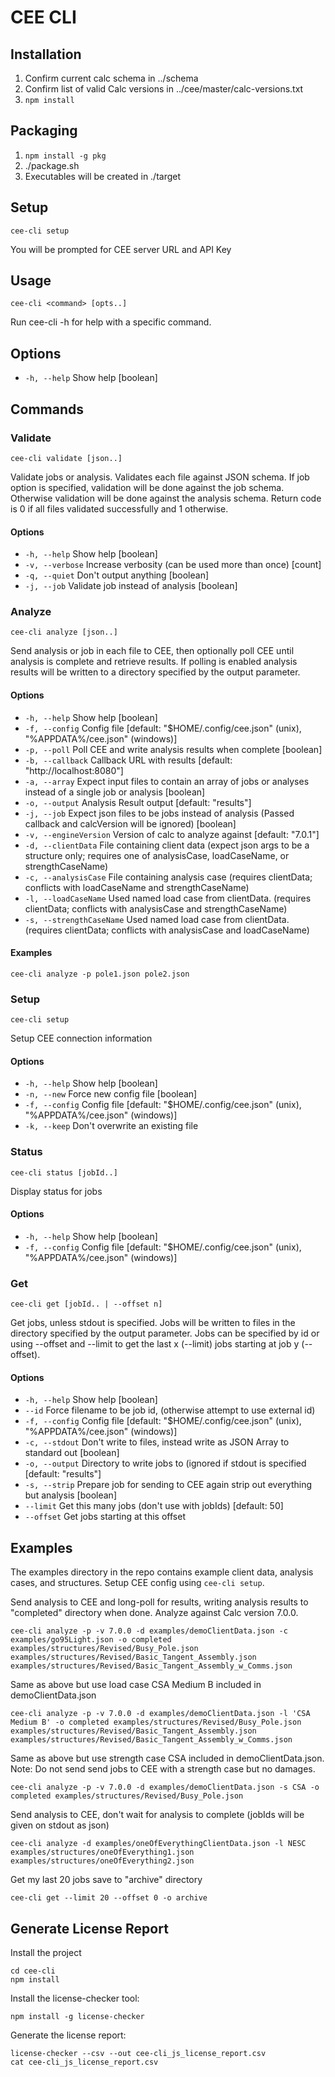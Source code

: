 # CEE CLI

## Installation
1. Confirm current calc schema in ../schema
1. Confirm list of valid Calc versions in ../cee/master/calc-versions.txt
1. `npm install`

## Packaging
1. `npm install -g pkg`
1. ./package.sh
1. Executables will be created in ./target

## Setup
`cee-cli setup`

You will be prompted for CEE server URL and API Key

## Usage
`cee-cli <command> [opts..]`

Run cee-cli -h <command> for help with a specific command.

## Options
  * `-h, --help`  Show help  [boolean]

## Commands

### Validate
`cee-cli validate [json..]`

Validate jobs or analysis.  Validates each file against JSON schema.  If job option is specified, validation will be done against the job schema.  Otherwise validation will be done against the analysis schema.  Return code is 0 if all files validated successfully and 1 otherwise.

#### Options
  * `-h, --help`     Show help  [boolean]
  * `-v, --verbose`  Increase verbosity (can be used more than once)  [count]
  * `-q, --quiet`    Don't output anything  [boolean]
  * `-j, --job`      Validate job instead of analysis  [boolean]


### Analyze
`cee-cli analyze [json..]`

Send analysis or job in each file to CEE, then optionally poll CEE until analysis is complete  and retrieve results.  If polling is enabled analysis results will be written to a directory specified by the output parameter.

#### Options
   * `-h, --help`             Show help  [boolean]
   * `-f, --config`           Config file  [default: "$HOME/.config/cee.json" (unix), "%APPDATA%/cee.json" (windows)]
   * `-p, --poll`             Poll CEE and write analysis results when complete  [boolean]
   * `-b, --callback`         Callback URL with results  [default: "http://localhost:8080"]
   * `-a, --array`            Expect input files to contain an array of jobs or analyses instead of a single job or analysis  [boolean]
   * `-o, --output`           Analysis Result output  [default: "results"]
   * `-j, --job`              Expect json files to be jobs instead of analysis (Passed callback and calcVersion will be ignored)  [boolean]
   * `-v, --engineVersion`    Version of calc to analyze against  [default: "7.0.1"]
   * `-d, --clientData`       File containing client data (expect json args to be a structure only; requires one of analysisCase, loadCaseName, or strengthCaseName)
   * `-c, --analysisCase`     File containing analysis case (requires clientData; conflicts with loadCaseName and strengthCaseName)
   * `-l, --loadCaseName`     Used named load case from clientData. (requires clientData; conflicts with analysisCase and strengthCaseName)
   * `-s, --strengthCaseName` Used named load case from clientData. (requires clientData; conflicts with analysisCase and loadCaseName)

#### Examples
  `cee-cli analyze -p pole1.json pole2.json`

### Setup
`cee-cli setup`

Setup CEE connection information

#### Options
  * `-h, --help`    Show help  [boolean]
  * `-n, --new`     Force new config file  [boolean]
  * `-f, --config`  Config file  [default: "$HOME/.config/cee.json" (unix), "%APPDATA%/cee.json" (windows)]
  * `-k, --keep`    Don't overwrite an existing file

### Status
`cee-cli status [jobId..]`

Display status for jobs

#### Options
  * `-h, --help`    Show help  [boolean]
  * `-f, --config`  Config file  [default: "$HOME/.config/cee.json" (unix), "%APPDATA%/cee.json" (windows)]

### Get
`cee-cli get [jobId.. | --offset n]`

Get jobs, unless stdout is specified.  Jobs will be written to files in the directory specified by the output parameter.  Jobs can be specified by id or using --offset and --limit to get the last x (--limit) jobs starting at job y (--offset).

#### Options
  * `-h, --help`    Show help  [boolean]
  * `--id`          Force filename to be job id, (otherwise attempt to use external id)
  * `-f, --config`  Config file  [default: "$HOME/.config/cee.json" (unix), "%APPDATA%/cee.json" (windows)]
  * `-c, --stdout`  Don't write to files, instead write as JSON Array to standard out [boolean]
  * `-o, --output`  Directory to write jobs to (ignored if stdout is specified [default: "results"]
  * `-s, --strip`   Prepare job for sending to CEE again strip out everything but analysis [boolean]
  * `--limit`       Get this many jobs (don't use with jobIds)         [default: 50]
  * `--offset`      Get jobs starting at this offset

## Examples

  The examples directory in the repo contains example client data, analysis cases, and structures.  Setup CEE config using `cee-cli setup`. 

  Send analysis to CEE and long-poll for results, writing analysis results to "completed" directory when done. Analyze against Calc version 7.0.0.
 ```
 cee-cli analyze -p -v 7.0.0 -d examples/demoClientData.json -c examples/go95Light.json -o completed examples/structures/Revised/Busy_Pole.json examples/structures/Revised/Basic_Tangent_Assembly.json examples/structures/Revised/Basic_Tangent_Assembly_w_Comms.json
 ```

  Same as above but use load case CSA Medium B included in demoClientData.json
 ```
 cee-cli analyze -p -v 7.0.0 -d examples/demoClientData.json -l 'CSA Medium B' -o completed examples/structures/Revised/Busy_Pole.json examples/structures/Revised/Basic_Tangent_Assembly.json examples/structures/Revised/Basic_Tangent_Assembly_w_Comms.json
 ```

  Same as above but use strength case CSA included in demoClientData.json.  Note: Do not send send jobs to CEE with a strength case but no damages.
 ```
 cee-cli analyze -p -v 7.0.0 -d examples/demoClientData.json -s CSA -o completed examples/structures/Revised/Busy_Pole.json 
 ```

  Send analysis to CEE, don't wait for analysis to complete (jobIds will be given on stdout as json)
 ```
 cee-cli analyze -d examples/oneOfEverythingClientData.json -l NESC examples/structures/oneOfEverything1.json examples/structures/oneOfEverything2.json
 ```

  Get my last 20 jobs save to "archive" directory
  ```
  cee-cli get --limit 20 --offset 0 -o archive
  ```
  
  ## Generate License Report
  Install the project
  ```
  cd cee-cli
  npm install
  ```
  Install the license-checker tool:
  ```
  npm install -g license-checker
  ```
  Generate the license report:
  ```
  license-checker --csv --out cee-cli_js_license_report.csv
  cat cee-cli_js_license_report.csv
  ```
